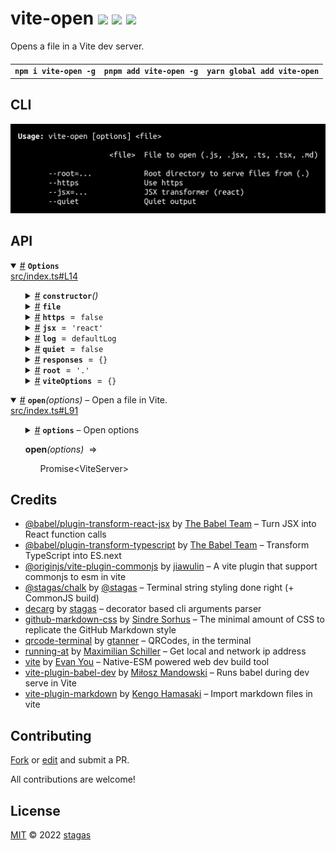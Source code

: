 <h1>
vite-open <a href="https://npmjs.org/package/vite-open"><img src="https://img.shields.io/badge/npm-v1.5.0-F00.svg?colorA=000"/></a> <a href="src"><img src="https://img.shields.io/badge/loc-219-FFF.svg?colorA=000"/></a> <a href="LICENSE"><img src="https://img.shields.io/badge/license-MIT-F0B.svg?colorA=000"/></a>
</h1>

<p></p>

Opens a file in a Vite dev server.

<h4>
<table><tr><td title="Triple click to select and copy paste">
<code>npm i vite-open -g</code>
</td><td title="Triple click to select and copy paste">
<code>pnpm add vite-open -g</code>
</td><td title="Triple click to select and copy paste">
<code>yarn global add vite-open</code>
</td></tr></table>
</h4>

## CLI

<p></p>
<p>
<img width="579.4285714285714" src="cli.png" />
</p>

## API

<p>  <details id="Options$1" title="Class" open><summary><span><a href="#Options$1">#</a></span>  <code><strong>Options</strong></code>    </summary>  <a href="src/index.ts#L14">src/index.ts#L14</a>  <ul>        <p>  <details id="constructor$2" title="Constructor" ><summary><span><a href="#constructor$2">#</a></span>  <code><strong>constructor</strong></code><em>()</em>    </summary>    <ul>    <p>  <details id="new Options$3" title="ConstructorSignature" ><summary><span><a href="#new Options$3">#</a></span>  <code><strong>new Options</strong></code><em>()</em>    </summary>    <ul><p><a href="#Options$1">Options</a></p>        </ul></details></p>    </ul></details><details id="file$8" title="Property" ><summary><span><a href="#file$8">#</a></span>  <code><strong>file</strong></code>    </summary>  <a href="src/index.ts#L18">src/index.ts#L18</a>  <ul><p>string</p>        </ul></details><details id="https$10" title="Property" ><summary><span><a href="#https$10">#</a></span>  <code><strong>https</strong></code>  <span><span>&nbsp;=&nbsp;</span>  <code>false</code></span>  </summary>  <a href="src/index.ts#L24">src/index.ts#L24</a>  <ul><p>boolean</p>        </ul></details><details id="jsx$11" title="Property" ><summary><span><a href="#jsx$11">#</a></span>  <code><strong>jsx</strong></code>  <span><span>&nbsp;=&nbsp;</span>  <code>'react'</code></span>  </summary>  <a href="src/index.ts#L27">src/index.ts#L27</a>  <ul><p>string</p>        </ul></details><details id="log$4" title="Property" ><summary><span><a href="#log$4">#</a></span>  <code><strong>log</strong></code>  <span><span>&nbsp;=&nbsp;</span>  <code>defaultLog</code></span>  </summary>  <a href="src/index.ts#L15">src/index.ts#L15</a>  <ul><p><details id="__type$5" title="Function" ><summary><span><a href="#__type$5">#</a></span>  <em>(args)</em>    </summary>    <ul>    <p>    <details id="args$7" title="Parameter" ><summary><span><a href="#args$7">#</a></span>  <code><strong>args</strong></code>    </summary>    <ul><p>unknown  []</p>        </ul></details>  <p><strong></strong><em>(args)</em>  &nbsp;=&gt;  <ul>void</ul></p></p>    </ul></details></p>        </ul></details><details id="quiet$12" title="Property" ><summary><span><a href="#quiet$12">#</a></span>  <code><strong>quiet</strong></code>  <span><span>&nbsp;=&nbsp;</span>  <code>false</code></span>  </summary>  <a href="src/index.ts#L30">src/index.ts#L30</a>  <ul><p>boolean</p>        </ul></details><details id="responses$13" title="Property" ><summary><span><a href="#responses$13">#</a></span>  <code><strong>responses</strong></code>  <span><span>&nbsp;=&nbsp;</span>  <code>{}</code></span>  </summary>  <a href="src/index.ts#L32">src/index.ts#L32</a>  <ul><p><span>Record</span>&lt;string, {<p>  <details id="content$16" title="Property" ><summary><span><a href="#content$16">#</a></span>  <code><strong>content</strong></code>    </summary>  <a href="src/index.ts#L32">src/index.ts#L32</a>  <ul><p>string</p>        </ul></details><details id="type$15" title="Property" ><summary><span><a href="#type$15">#</a></span>  <code><strong>type</strong></code>    </summary>  <a href="src/index.ts#L32">src/index.ts#L32</a>  <ul><p>string</p>        </ul></details></p>}&gt;</p>        </ul></details><details id="root$9" title="Property" ><summary><span><a href="#root$9">#</a></span>  <code><strong>root</strong></code>  <span><span>&nbsp;=&nbsp;</span>  <code>'.'</code></span>  </summary>  <a href="src/index.ts#L21">src/index.ts#L21</a>  <ul><p>string</p>        </ul></details><details id="viteOptions$17" title="Property" ><summary><span><a href="#viteOptions$17">#</a></span>  <code><strong>viteOptions</strong></code>  <span><span>&nbsp;=&nbsp;</span>  <code>{}</code></span>  </summary>  <a href="src/index.ts#L34">src/index.ts#L34</a>  <ul><p><span>Partial</span>&lt;<span>InlineConfig</span>&gt;</p>        </ul></details></p></ul></details><details id="open$18" title="Function" open><summary><span><a href="#open$18">#</a></span>  <code><strong>open</strong></code><em>(options)</em>     &ndash; Open a file in Vite.</summary>  <a href="src/index.ts#L91">src/index.ts#L91</a>  <ul>    <p>    <details id="options$20" title="Parameter" ><summary><span><a href="#options$20">#</a></span>  <code><strong>options</strong></code>     &ndash; Open options</summary>    <ul><p><span>Partial</span>&lt;<a href="#Options$1">Options</a>&gt;</p>        </ul></details>  <p><strong>open</strong><em>(options)</em>  &nbsp;=&gt;  <ul><span>Promise</span>&lt;<span>ViteServer</span>&gt;</ul></p></p>    </ul></details></p>

## Credits

- [@babel/plugin-transform-react-jsx](https://npmjs.org/package/@babel/plugin-transform-react-jsx) by [The Babel Team](https://babel.dev/team) &ndash; Turn JSX into React function calls
- [@babel/plugin-transform-typescript](https://npmjs.org/package/@babel/plugin-transform-typescript) by [The Babel Team](https://babel.dev/team) &ndash; Transform TypeScript into ES.next
- [@originjs/vite-plugin-commonjs](https://npmjs.org/package/@originjs/vite-plugin-commonjs) by [jiawulin](https://github.com/originjs) &ndash; A vite plugin that support commonjs to esm in vite
- [@stagas/chalk](https://npmjs.org/package/@stagas/chalk) by [@stagas](@stagas/chalk) &ndash; Terminal string styling done right (+ CommonJS build)
- [decarg](https://npmjs.org/package/decarg) by [stagas](https://github.com/stagas) &ndash; decorator based cli arguments parser
- [github-markdown-css](https://npmjs.org/package/github-markdown-css) by [Sindre Sorhus](https://sindresorhus.com) &ndash; The minimal amount of CSS to replicate the GitHub Markdown style
- [qrcode-terminal](https://npmjs.org/package/qrcode-terminal) by [gtanner](https://github.com/gtanner) &ndash; QRCodes, in the terminal
- [running-at](https://npmjs.org/package/running-at) by [Maximilian Schiller](https://github.com/BetaHuhn) &ndash; Get local and network ip address
- [vite](https://npmjs.org/package/vite) by [Evan You](https://github.com/vitejs) &ndash; Native-ESM powered web dev build tool
- [vite-plugin-babel-dev](https://npmjs.org/package/vite-plugin-babel-dev) by [Miłosz Mandowski](https://github.com/owlsdepartment) &ndash; Runs babel during dev serve in Vite
- [vite-plugin-markdown](https://npmjs.org/package/vite-plugin-markdown) by [Kengo Hamasaki](https://github.com/hmsk) &ndash; Import markdown files in vite

## Contributing

[Fork](https://github.com/stagas/vite-open/fork) or [edit](https://github.dev/stagas/vite-open) and submit a PR.

All contributions are welcome!

## License

<a href="LICENSE">MIT</a> &copy; 2022 [stagas](https://github.com/stagas)
